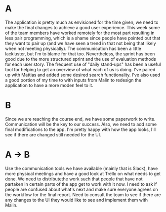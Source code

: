 # A
The application is pretty much as envisioned for the time given, we need to make the final changes to achieve a good user experience. 
This week some of the team members have worked remotely for the most part resulting in less pair programming, which is a shame since people have 
pointed out that they want to pair up (and we have seen a trend in that not being that likely when not meeting physically).  The communication 
has been a little lackluster, but I'm to blame for that too. Nevertheless, the sprint has been good due to the more structured sprint and the use 
of evaluation methods for each user story. The frequent use of "daily stand-ups" has been a useful tool for helping to get an overview of what each
of us is doing. 
I've paired up with Mattias and added some desired search functionality. I've also used a good portion of my time to with inputs from Malin to redesign the application to have a more moden feel to it.

# B 
Since we are reaching the course end, we have some paperwork to write. Communication will be the key to our success. Also, we need to add some 
final modifications to the app. I'm pretty happy with how the app looks, I'll see if there are changed still needed for the UI.

# A -> B 
Use the communication tools we have available (mainly that is Slack), have more physical meetings and have a good look at Trello on what needs to get done. 
We need to distributethe work such that people that have not partaken in certain parts of the app get to work with it now. I need to ask if people are 
confused about what's next and make sure everyone agrees on the workflow for the final report. Need to consult the team to see if there are any changes to the UI they would like to see and implement them with Malin.

